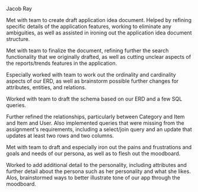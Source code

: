 Jacob Ray

Met with team to create draft application idea document. Helped by refining specific details of the application features, working to eliminate any ambiguities, as well as assisted in ironing out the application idea document structure.

Met with team to finalize the document, refining further the search functionality that we originally drafted, as well as cutting unclear aspects of the reports/trends features in the application.

Especially worked with team to work out the ordinality and cardinality aspects of our ERD, as well as brainstorm possible further changes for attributes, entities, and relations.

Worked with team to draft the schema based on our ERD and a few SQL queries.

Further refined the relationships, particularly between Category and Item and Item and User. Also implemented queries that were missing from the assignment's requirements, including a select/join query and an update that updates at least two rows and two columns.

Met with team to draft and especially iron out the pains and frustrations and goals and needs of our persona, as well as to flesh out the moodboard.

Worked to add additional detail to the personality, including attributes and further detail about the persona such as her personality and what she likes. Alos, brainstormed ways to better illustrate tone of our app through the moodboard.
